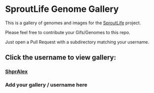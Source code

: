 # SproutLife Genome Gallery

This is a gallery of genomes and images for the [SproutLife](https://github.com/ShprAlex/SproutLife) project.

Please feel free to contribute your Gifs/Genomes to this repo.

Just open a Pull Request with a subdirectory matching your username.

## Click the username to view gallery:

### [ShprAlex](https://github.com/ShprAlex/SproutLife-Gallery/blob/master/ShprAlex/README.md)

### Add your gallery / username here